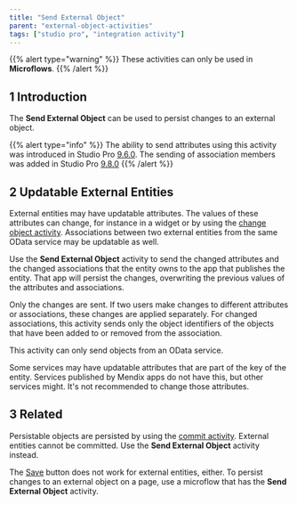 ```yaml
---
title: "Send External Object"
parent: "external-object-activities"
tags: ["studio pro", "integration activity"]
---
```

{{% alert type="warning" %}}
These activities can only be used in **Microflows**.
{{% /alert %}}

## 1 Introduction

The **Send External Object** can be used to persist changes to an external object.

{{% alert type="info" %}}
The ability to send attributes using this activity was introduced in Studio Pro [9.6.0](/releasenotes/studio-pro/9.6). The sending of association members was added in Studio Pro [9.8.0](/releasenotes/studio-pro/9.8)
{{% /alert %}}

## 2 Updatable External Entities

External entities may have updatable attributes. The values of these attributes can change, for instance in a widget or by using the [change object activity](change-object). Associations between two external entities from the same OData service may be updatable as well.

Use the **Send External Object** activity to send the changed attributes and the changed associations that the entity owns to the app that publishes the entity. That app will persist the changes, overwriting the previous values of the attributes and associations.

Only the changes are sent. If two users make changes to different attributes or associations, these changes are applied separately. For changed associations, this activity sends only the object identifiers of the objects that have been added to or removed from the association.

This activity can only send objects from an OData service.

Some services may have updatable attributes that are part of the key of the entity. Services published by Mendix apps do not have this, but other services might. It's not recommended to change those attributes.

## 3 Related

Persistable objects are persisted by using the [commit activity](committing-objects). External entities cannot be committed. Use the **Send External Object** activity instead.

The [Save](button-widgets) button does not work for external entities, either. To persist changes to an external object on a page, use a microflow that has the **Send External Object** activity.
